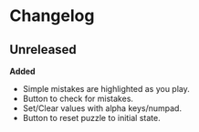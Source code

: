 # Changelog

## Unreleased

**Added**

- Simple mistakes are highlighted as you play.
- Button to check for mistakes.
- Set/Clear values with alpha keys/numpad.
- Button to reset puzzle to initial state.
